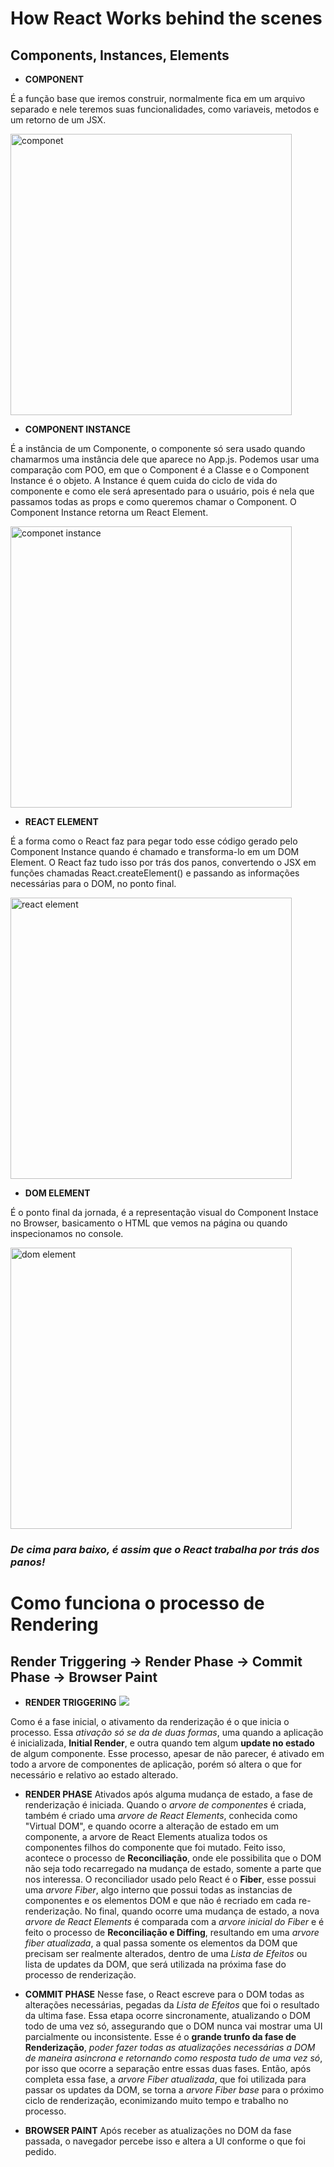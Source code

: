 # How React Works behind the scenes

## Components, Instances, Elements

- **COMPONENT**

É a função base que iremos construir, normalmente fica em um arquivo separado e nele teremos suas funcionalidades, como variaveis, metodos e um retorno de um JSX.

<img src="https://github.com/rafael-saraiva-mielczarski/React-Course/assets/100975439/ec43140f-2a8d-442f-9590-b8d447a4ce04" alt="componet" width="450">
  
- **COMPONENT INSTANCE**

É a instância de um Componente, o componente só sera usado quando chamarmos uma instância dele que aparece no App.js. Podemos usar uma comparação com POO, em que o Component é a Classe e o Component Instance é o objeto. 
A Instance é quem cuida do ciclo de vida do componente e como ele será apresentado para o usuário, pois é nela que passamos todas as props e como queremos chamar o Component.
O Component Instance retorna um React Element.

<img src="https://github.com/rafael-saraiva-mielczarski/React-Course/assets/100975439/76f0dc5e-7078-4587-ab58-506aeddc49c5" alt="componet instance" width="450">

- **REACT ELEMENT**
  
É a forma como o React faz para pegar todo esse código gerado pelo Component Instance quando é chamado e transforma-lo em um DOM Element. O React faz tudo isso por trás dos panos, convertendo o JSX em funções chamadas React.createElement() e passando as informações necessárias para o DOM, no ponto final.

<img src="https://github.com/rafael-saraiva-mielczarski/React-Course/assets/100975439/7c59d617-6d77-41a0-9643-86c8433ae3a1" alt="react element" width="450">

- **DOM ELEMENT**
  
É o ponto final da jornada, é a representação visual do Component Instace no Browser, basicamento o HTML que vemos na página ou quando inspecionamos no console.

<img src="https://github.com/rafael-saraiva-mielczarski/React-Course/assets/100975439/f6ece100-c603-4f1a-8d1e-717914c3c1b0" alt="dom element" width="450">

### *De cima para baixo, é assim que o React trabalha por trás dos panos!*

# Como funciona o processo de Rendering

## Render Triggering -> Render Phase -> Commit Phase -> Browser Paint

- **RENDER TRIGGERING** <img src="https://cdn.icon-icons.com/icons2/2699/PNG/512/reactjs_logo_icon_170805.png">

Como é a fase inicial, o ativamento da renderização é o que inicia o processo. Essa *ativação só se da de duas formas*, uma quando a aplicação é inicializada, **Initial Render**, e outra quando tem algum **update no estado** de algum componente. 
Esse processo, apesar de não parecer, é ativado em todo a arvore de componentes de aplicação, porém só altera o que for necessário e relativo ao estado alterado.

- **RENDER PHASE**
Ativados após alguma mudança de estado, a fase de renderização é iniciada. Quando o *arvore de componentes* é criada, também é criado uma *arvore de React Elements*, conhecida como "Virtual DOM", e quando ocorre a alteração de estado em um componente, a arvore de React Elements atualiza todos os componentes filhos do componente que foi mutado. Feito isso, acontece o processo de **Reconciliação**, onde ele possibilita que o DOM não seja todo recarregado na mudança de estado, somente a parte que nos interessa. O reconciliador usado pelo React é o **Fiber**, esse possui uma *arvore Fiber*, algo interno que possui todas as instancias de componentes e os elementos DOM e que não é recriado em cada re-renderização.
No final, quando ocorre uma mudança de estado, a nova *arvore de React Elements* é comparada com a *arvore inicial do Fiber* e é feito o processo de **Reconciliação e Diffing**, resultando em uma *arvore fiber atualizada*, a qual passa somente os elementos da DOM que precisam ser realmente alterados, dentro de uma *Lista de Efeitos* ou lista de updates da DOM, que será utilizada na próxima fase do processo de renderização.

- **COMMIT PHASE**
Nesse fase, o React escreve para o DOM todas as alterações necessárias, pegadas da *Lista de Efeitos* que foi o resultado da ultima fase. Essa etapa ocorre sincronamente, atualizando o DOM todo de uma vez só, assegurando que o DOM nunca vai mostrar uma UI parcialmente ou inconsistente. Esse é o **grande trunfo da fase de Renderização**, *poder fazer todas as atualizações necessárias a DOM de maneira asincrona e retornando como resposta tudo de uma vez só*, por isso que ocorre a separação entre essas duas fases.
Então, após completa essa fase, a *arvore Fiber atualizada*, que foi utilizada para passar os updates da DOM, se torna a *arvore Fiber base* para o próximo ciclo de renderização, econimizando muito tempo e trabalho no processo. 

- **BROWSER PAINT**
Após receber as atualizações no DOM da fase passada, o navegador percebe isso e altera a UI conforme o que foi pedido.